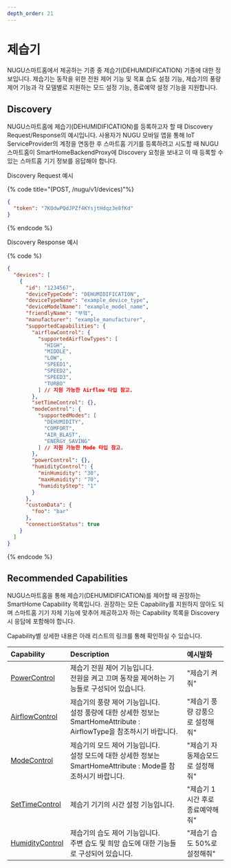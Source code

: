 ```yaml
---
depth_order: 21
---
```


# 제습기

NUGU스마트홈에서 제공하는 기종 중 제습기(DEHUMIDIFICATION) 기종에 대한 정보입니다. 제습기는 동작을 위한 전원 제어 기능 및 목표 습도 설정 기능, 제습기의 풍량 제어 기능과 각 모델별로 지원하는 모드 설정 기능, 종료예약 설정 기능을 지원합니다.

## Discovery

NUGU스마트홈에 제습기(DEHUMIDIFICATION)를 등록하고자 할 때 Discovery Request/Response의 예시입니다. 사용자가 NUGU 모바일 앱을 통해 IoT ServiceProvider의 계정을 연동한 후 스마트홈 기기를 등록하려고 시도할 때 NUGU스마트홈이 SmartHomeBackendProxy에 Discovery 요청을 보내고 이 때 등록할 수 있는 스마트홈 기기 정보를 응답해야 합니다.

Discovery Request 예시

{% code title="(POST, /nugu/v1/devices)"%}
```json
{
  "token": "7KOdwPQdJPZf4KYsjtHdqz3e8fKd"
}
```
{% endcode %}

Discovery Response 예시

{% code %}
```json
{
  "devices": [
    {
      "id": "1234567",
      "deviceTypeCode": "DEHUMIDIFICATION",
      "deviceTypeName": "example_device_type",
      "deviceModelName": "example_model_name",
      "friendlyName": "부엌",
      "manufacturer": "example_manufacturer",
      "supportedCapabilities": {
        "airflowControl": {
          "supportedAirflowTypes": [
            "HIGH",
            "MIDDLE",
            "LOW",
            "SPEED1",
            "SPEED2",
            "SPEED3",
            "TURBO"
          ] // 지원 가능한 Airflow 타입 참고.
        },
        "setTimeControl": {},
        "modeControl": {
          "supportedModes": [
            "DEHUMIDITY",
            "COMFORT",
            "AIR_BLAST",
            "ENERGY_SAVING"
          ] // 지원 가능한 Mode 타입 참고.
        },
        "powerControl": {},
        "humidityControl": {
          "minHumidity": "30",
          "maxHumidity": "70",
          "humidityStep": "1"
        }
      },
      "customData": {
        "foo": "bar"
      },
      "connectionStatus": true
    }
  ]
}
```
{% endcode %}

## Recommended Capabilities

NUGU스마트홈을 통해 제습기(DEHUMIDIFICATION)를 제어할 때 권장하는 SmartHome Capability 목록입니다. 권장하는 모든 Capability를 지원하지 않아도 되며 스마트홈 기기 자체 기능에 맞추어 제공하고자 하는 Capability 목록을 Discovery 시 응답에 포함해야 합니다.

Capability별 상세한 내용은 아래 리스트의 링크를 통해 확인하실 수 있습니다.

| Capability                                                          | Description                                                                           | 예시발화                |
|:--------------------------------------------------------------------|:--------------------------------------------------------------------------------------|:--------------------|
| [PowerControl](../smarthomecapability/powercontrol-interface)       | 제습기 전원 제어 기능입니다.<br/>전원을 켜고 끄며 동작을 제어하는 기능들로 구성되어 있습니다.                               | "제습기 켜줘"            |
| [AirflowControl](../smarthomecapability/airflowcontrol-interface)   | 제습기의 풍량 제어 기능입니다.<br/>설정 풍량에 대한 상세한 정보는 SmartHomeAttribute : AirflowType을 참조하시기 바랍니다. | "제습기 풍량 강풍으로 설정해줘"  |
| [ModeControl](../smarthomecapability/modecontrol-interface)         | 제습기의 모드 제어 기능입니다.<br/>설정 모드에 대한 상세한 정보는 SmartHomeAttribute : Mode를 참조하시기 바랍니다.        | "제습기 자동제습모드로 설정해줘"  |
| [SetTimeControl](../smarthomecapability/settimecontrol-interface)   | 제습기 기기의 시간 설정 기능입니다.                                                                  | "제습기 1시간 후로 종료예약해줘" |
| [HumidityControl](../smarthomecapability/humiditycontrol-interface) | 제습기의 습도 제어 기능입니다.<br/>주변 습도 및 희망 습도에 대한 기능들로 구성되어 있습니다.                               | "제습기 습도 50%로 설정해줘"  |

